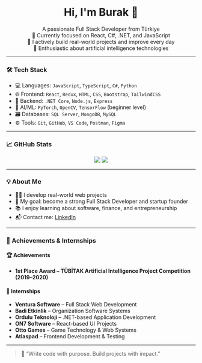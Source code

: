 <h1 align="center">Hi, I'm Burak 👋</h1>

<p align="center">
  A passionate Full Stack Developer from Türkiye <br/>
  🚀 Currently focused on React, C#, .NET, and JavaScript <br/>
  💼 I actively build real-world projects and improve every day <br/>
  🧠 Enthusiastic about artificial intelligence technologies
</p>

---

### 🛠️ Tech Stack

- 💻 Languages: `JavaScript`, `TypeScript`, `C#`, `Python`
- 🌐 Frontend: `React`, `Redux`, `HTML`, `CSS`, `Bootstrap`, `TailwindCSS`
- 🔧 Backend: `.NET Core`, `Node.js`, `Express`
- 🧠 AI/ML: `PyTorch`, `OpenCV`, `TensorFlow` (beginner level)
- 🗃️ Databases: `SQL Server`, `MongoDB`, `MySQL`
- ⚙️ Tools: `Git`, `GitHub`, `VS Code`, `Postman`, `Figma`

---

### 📈 GitHub Stats

<p align="center">
  <img src="https://github-readme-stats.vercel.app/api?username=BurakTeli&show_icons=true&theme=github_dark" />
  <img src="https://github-readme-streak-stats.herokuapp.com?user=BurakTeli&theme=github-dark&hide_border=true" />
</p>

---

### 💡 About Me

- 👨‍💻 I develop real-world web projects
- 🎯 My goal: become a strong Full Stack Developer and startup founder
- 📚 I enjoy learning about software, finance, and entrepreneurship
- 📬 Contact me: [LinkedIn](https://www.linkedin.com/in/burak-telli-840468280/)


---

### 🎯 Achievements & Internships

#### 🏆 Achievements
- **1st Place Award – TÜBİTAK Artificial Intelligence Project Competition (2019–2020)**

#### 🧪 Internships
- **Ventura Software** – Full Stack Web Development
- **Badi Etkinlik** – Organization Software Systems
- **Ordulu Teknoloji** – .NET-based Application Development
- **ON7 Software** – React-based UI Projects
- **Otto Games** – Game Technology & Web Systems
- **Atlaspad** – Frontend Development & Testing

---

> 🧭 “Write code with purpose. Build projects with impact.”
